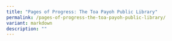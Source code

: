```yaml
---
title: "Pages of Progress: The Toa Payoh Public Library"
permalink: /pages-of-progress-the-toa-payoh-public-library/
variant: markdown
description: ""
---
```

